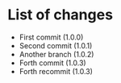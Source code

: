 # List of changes
- First commit (1.0.0)
- Second commit (1.0.1)
- Another branch (1.0.2)
- Forth commit (1.0.3)
- Forth recommit (1.0.3)
